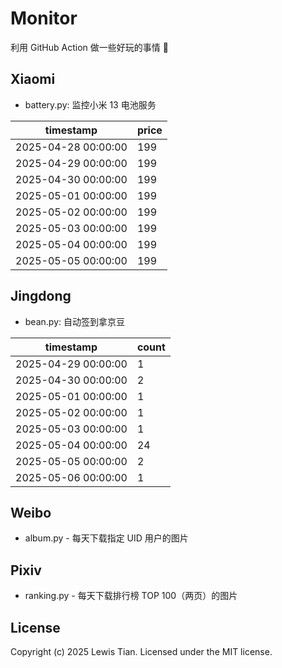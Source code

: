 # Monitor

利用 GitHub Action 做一些好玩的事情 🤣

## Xiaomi

- battery.py: 监控小米 13 电池服务

<!-- xiaomi13battery-start -->

| timestamp | price |
| --- | --- |
| 2025-04-28 00:00:00 | 199 |
| 2025-04-29 00:00:00 | 199 |
| 2025-04-30 00:00:00 | 199 |
| 2025-05-01 00:00:00 | 199 |
| 2025-05-02 00:00:00 | 199 |
| 2025-05-03 00:00:00 | 199 |
| 2025-05-04 00:00:00 | 199 |
| 2025-05-05 00:00:00 | 199 |

<!-- xiaomi13battery-end -->

## Jingdong

- bean.py: 自动签到拿京豆

<!-- jingdongbean-start -->

| timestamp | count |
| --- | --- |
| 2025-04-29 00:00:00 | 1 |
| 2025-04-30 00:00:00 | 2 |
| 2025-05-01 00:00:00 | 1 |
| 2025-05-02 00:00:00 | 1 |
| 2025-05-03 00:00:00 | 1 |
| 2025-05-04 00:00:00 | 24 |
| 2025-05-05 00:00:00 | 2 |
| 2025-05-06 00:00:00 | 1 |

<!-- jingdongbean-end -->

## Weibo

- album.py - 每天下载指定 UID 用户的图片

## Pixiv

- ranking.py - 每天下载排行榜 TOP 100（两页）的图片

## License

Copyright (c) 2025 Lewis Tian. Licensed under the MIT license.
